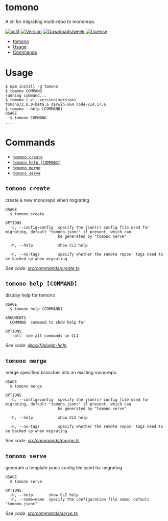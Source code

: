 # tomono

A cli for migrating multi-repo to monorepo.

[![oclif](https://img.shields.io/badge/cli-oclif-brightgreen.svg)](https://oclif.io)
[![Version](https://img.shields.io/npm/v/tomono.svg)](https://npmjs.org/package/tomono)
[![Downloads/week](https://img.shields.io/npm/dw/tomono.svg)](https://npmjs.org/package/tomono)
[![License](https://img.shields.io/npm/l/tomono.svg)](https://github.com/cjiali/tomono/blob/master/package.json)

<!-- toc -->
* [tomono](#tomono)
* [Usage](#usage)
* [Commands](#commands)
<!-- tocstop -->

# Usage

<!-- usage -->
```sh-session
$ npm install -g tomono
$ tomono COMMAND
running command...
$ tomono (-v|--version|version)
tomono/2.0.0-beta.6 darwin-x64 node-v14.17.6
$ tomono --help [COMMAND]
USAGE
  $ tomono COMMAND
...
```
<!-- usagestop -->

# Commands

<!-- commands -->
* [`tomono create`](#tomono-create)
* [`tomono help [COMMAND]`](#tomono-help-command)
* [`tomono merge`](#tomono-merge)
* [`tomono serve`](#tomono-serve)

## `tomono create`

create a new monorepo when migrating

```
USAGE
  $ tomono create

OPTIONS
  -c, --config=config  specify the json(c) config file used for migrating, default "tomono.jsonc" if present, which can
                       be generated by "tomono serve"

  -h, --help           show CLI help

  -n, --no-tags        specify whether the remote repos' tags need to be backed up when migrating
```

_See code: [src/commands/create.ts](https://github.com/cjiali/tomono/blob/v2.0.0-beta.6/src/commands/create.ts)_

## `tomono help [COMMAND]`

display help for tomono

```
USAGE
  $ tomono help [COMMAND]

ARGUMENTS
  COMMAND  command to show help for

OPTIONS
  --all  see all commands in CLI
```

_See code: [@oclif/plugin-help](https://github.com/oclif/plugin-help/blob/v3.2.3/src/commands/help.ts)_

## `tomono merge`

merge specified branches into an existing monorepo

```
USAGE
  $ tomono merge

OPTIONS
  -c, --config=config  specify the json(c) config file used for migrating, default "tomono.jsonc" if present, which can
                       be generated by "tomono serve"

  -h, --help           show CLI help

  -n, --no-tags        specify whether the remote repos' tags need to be backed up when migrating
```

_See code: [src/commands/merge.ts](https://github.com/cjiali/tomono/blob/v2.0.0-beta.6/src/commands/merge.ts)_

## `tomono serve`

generate a template jsonc config file used for migrating

```
USAGE
  $ tomono serve

OPTIONS
  -h, --help       show CLI help
  -n, --name=name  specify the configuration file name, default "tomono.jsonc"
```

_See code: [src/commands/serve.ts](https://github.com/cjiali/tomono/blob/v2.0.0-beta.6/src/commands/serve.ts)_
<!-- commandsstop -->
